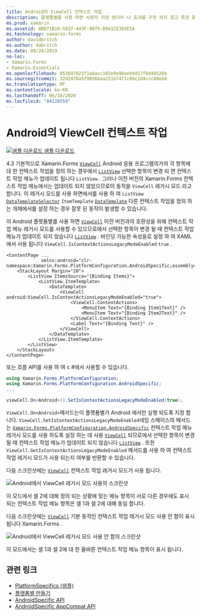 ```yaml
---
title: Android의 ViewCell 컨텍스트 작업
description: 플랫폼별를 사용 하면 사용자 지정 렌더러 나 효과를 구현 하지 않고 특정 플랫폼 에서만 사용할 수 있는 기능을 사용할 수 있습니다. 이 문서에서는 ViewCell 컨텍스트 작업 레거시 모드를 사용 하도록 설정 하는 Android 플랫폼별를 사용 하는 방법을 설명 합니다.
ms.prod: xamarin
ms.assetid: 8BD71B10-5037-443F-9975-B941CE393E5A
ms.technology: xamarin-forms
author: davidbritch
ms.author: dabritch
ms.date: 09/24/2019
no-loc:
- Xamarin.Forms
- Xamarin.Essentials
ms.openlocfilehash: 053697921f1adacc102e9e9bee9dd17f8d44526b
ms.sourcegitcommit: 32d2476a5f9016baa231b7471c88c1d4ccc08eb8
ms.translationtype: MT
ms.contentlocale: ko-KR
ms.lasthandoff: 06/18/2020
ms.locfileid: "84128559"
---
```

# <a name="viewcell-context-actions-on-android"></a>Android의 ViewCell 컨텍스트 작업

[![샘플 다운로드](~/media/shared/download.png) 샘플 다운로드](https://docs.microsoft.com/samples/xamarin/xamarin-forms-samples/userinterface-platformspecifics)

4.3 기본적으로 Xamarin.Forms [`ViewCell`](xref:Xamarin.Forms.ViewCell) Android 응용 프로그램의가의 각 항목에 대 한 컨텍스트 작업을 정의 하는 경우에서 [`ListView`](xref:Xamarin.Forms.ListView) 선택한 항목이 변경 되 면 컨텍스트 작업 메뉴가 업데이트 됩니다 `ListView` . 그러나 이전 버전의 Xamarin.Forms 컨텍스트 작업 메뉴에서는 업데이트 되지 않았으므로이 동작을 `ViewCell` 레거시 모드 라고 합니다. 이 레거시 모드를 사용 하면에서를 사용 하 여 `ListView` [`DataTemplateSelector`](xref:Xamarin.Forms.DataTemplateSelector) `ItemTemplate` [`DataTemplate`](xref:Xamarin.Forms.DataTemplate) 다른 컨텍스트 작업을 정의 하는 개체에서를 설정 하는 경우 잘못 된 동작이 발생할 수 있습니다.

이 Android 플랫폼별를 사용 하면 [`ViewCell`](xref:Xamarin.Forms.ViewCell) 이전 버전과의 호환성을 위해 컨텍스트 작업 메뉴 레거시 모드를 사용할 수 있으므로에서 선택한 항목이 변경 될 때 컨텍스트 작업 메뉴가 업데이트 되지 않습니다 [`ListView`](xref:Xamarin.Forms.ListView) . 바인딩 가능한 속성을로 설정 하 여 XAML에서 사용 됩니다 `ViewCell.IsContextActionsLegacyModeEnabled` `true` .

```xaml
<ContentPage ...
             xmlns:android="clr-namespace:Xamarin.Forms.PlatformConfiguration.AndroidSpecific;assembly=Xamarin.Forms.Core">
    <StackLayout Margin="20">
        <ListView ItemsSource="{Binding Items}">
            <ListView.ItemTemplate>
                <DataTemplate>
                    <ViewCell android:ViewCell.IsContextActionsLegacyModeEnabled="true">
                        <ViewCell.ContextActions>
                            <MenuItem Text="{Binding Item1Text}" />
                            <MenuItem Text="{Binding Item2Text}" />
                        </ViewCell.ContextActions>
                        <Label Text="{Binding Text}" />
                    </ViewCell>
                </DataTemplate>
            </ListView.ItemTemplate>
        </ListView>
    </StackLayout>
</ContentPage>
```

또는 흐름 API를 사용 하 여 c #에서 사용할 수 있습니다.

```csharp
using Xamarin.Forms.PlatformConfiguration;
using Xamarin.Forms.PlatformConfiguration.AndroidSpecific;
...

viewCell.On<Android>().SetIsContextActionsLegacyModeEnabled(true);
```

`ViewCell.On<Android>`메서드는이 플랫폼별가 Android 에서만 실행 되도록 지정 합니다. `ViewCell.SetIsContextActionsLegacyModeEnabled`네임 스페이스의 메서드는 [`Xamarin.Forms.PlatformConfiguration.AndroidSpecific`](xref:Xamarin.Forms.PlatformConfiguration.AndroidSpecific) 컨텍스트 작업 메뉴 레거시 모드를 사용 하도록 설정 하는 데 사용 [`ViewCell`](xref:Xamarin.Forms.ViewCell) 되므로에서 선택한 항목이 변경 될 때 컨텍스트 작업 메뉴가 업데이트 되지 않습니다 [`ListView`](xref:Xamarin.Forms.ListView) . 또한 `ViewCell.GetIsContextActionsLegacyModeEnabled` 메서드를 사용 하 여 컨텍스트 작업 레거시 모드가 사용 되는지 여부를 반환할 수 있습니다.

다음 스크린샷에는 [`ViewCell`](xref:Xamarin.Forms.ViewCell) 컨텍스트 작업 레거시 모드가 사용 됩니다.

![Android에서 ViewCell 레거시 모드 사용의 스크린샷](viewcell-context-actions-images/legacy-mode-enabled.png "ViewCell 레거시 모드 사용")

이 모드에서 셀 2에 대해 정의 되는 상황에 맞는 메뉴 항목이 서로 다른 경우에도 표시 되는 컨텍스트 작업 메뉴 항목은 셀 1과 셀 2에 대해 동일 합니다.

다음 스크린샷에는 [`ViewCell`](xref:Xamarin.Forms.ViewCell) 기본 동작인 컨텍스트 작업 레거시 모드 사용 안 함이 표시 됩니다 Xamarin.Forms .

![Android에서 ViewCell 레거시 모드 사용 안 함의 스크린샷](viewcell-context-actions-images/legacy-mode-disabled.png "ViewCell 레거시 모드 사용 안 함")

이 모드에서는 셀 1과 셀 2에 대 한 올바른 컨텍스트 작업 메뉴 항목이 표시 됩니다.

## <a name="related-links"></a>관련 링크

- [PlatformSpecifics (샘플)](https://docs.microsoft.com/samples/xamarin/xamarin-forms-samples/userinterface-platformspecifics)
- [플랫폼별 만들기](~/xamarin-forms/platform/platform-specifics/index.md#creating-platform-specifics)
- [AndroidSpecific API](xref:Xamarin.Forms.PlatformConfiguration.AndroidSpecific)
- [AndroidSpecific AppCompat API](xref:Xamarin.Forms.PlatformConfiguration.AndroidSpecific.AppCompat)

